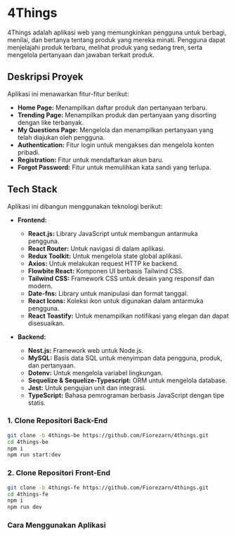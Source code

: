 # 4Things

4Things adalah aplikasi web yang memungkinkan pengguna untuk berbagi, menilai, dan bertanya tentang produk yang mereka minati. Pengguna dapat menjelajahi produk terbaru, melihat produk yang sedang tren, serta mengelola pertanyaan dan jawaban terkait produk.

## Deskripsi Proyek

Aplikasi ini menawarkan fitur-fitur berikut:

- **Home Page:** Menampilkan daftar produk dan pertanyaan terbaru.
- **Trending Page:** Menampilkan produk dan pertanyaan yang disorting dengan like terbanyak.
- **My Questions Page:** Mengelola dan menampilkan pertanyaan yang telah diajukan oleh pengguna.
- **Authentication:** Fitur login untuk mengakses dan mengelola konten pribadi.
- **Registration:** Fitur untuk mendaftarkan akun baru.
- **Forgot Password:** Fitur untuk memulihkan kata sandi yang terlupa.

## Tech Stack

Aplikasi ini dibangun menggunakan teknologi berikut:

- **Frontend:**

  - **React.js:** Library JavaScript untuk membangun antarmuka pengguna.
  - **React Router:** Untuk navigasi di dalam aplikasi.
  - **Redux Toolkit:** Untuk mengelola state global aplikasi.
  - **Axios:** Untuk melakukan request HTTP ke backend.
  - **Flowbite React:** Komponen UI berbasis Tailwind CSS.
  - **Tailwind CSS:** Framework CSS untuk desain yang responsif dan modern.
  - **Date-fns:** Library untuk manipulasi dan format tanggal.
  - **React Icons:** Koleksi ikon untuk digunakan dalam antarmuka pengguna.
  - **React Toastify:** Untuk menampilkan notifikasi yang elegan dan dapat disesuaikan.

- **Backend:**

  - **Nest.js:** Framework web untuk Node.js.
  - **MySQL:** Basis data SQL untuk menyimpan data pengguna, produk, dan pertanyaan.
  - **Dotenv:** Untuk mengelola variabel lingkungan.
  - **Sequelize & Sequelize-Typescript:** ORM untuk mengelola database.
  - **Jest:** Untuk pengujian unit dan integrasi.
  - **TypeScript:** Bahasa pemrograman berbasis JavaScript dengan tipe statis.


### 1. Clone Repositori Back-End

```bash
git clone -b 4things-be https://github.com/Fiorezarn/4things.git
cd 4things-be
npm i
npm run start:dev
```

### 2. Clone Repositori Front-End

```bash
git clone -b 4things-fe https://github.com/Fiorezarn/4things.git
cd 4things-fe
npm i
npm run dev
```

### Cara Menggunakan Aplikasi

